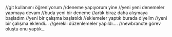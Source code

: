 //git kullanımı öğreniyorum
//deneme yapıyorum yine
//yeni yeni denemeler yapmaya devam
//buda yeni bir deneme
//artık biraz daha alışmaya başladım
//yeni bir çalışma başlatıldı
//eklemeler yaptık burada diyelim
//yeni bir çalışma eklendi...
//gerekli düzenlemeler yapıldı....
//newbrancte görev oluştu onu yaptık...
